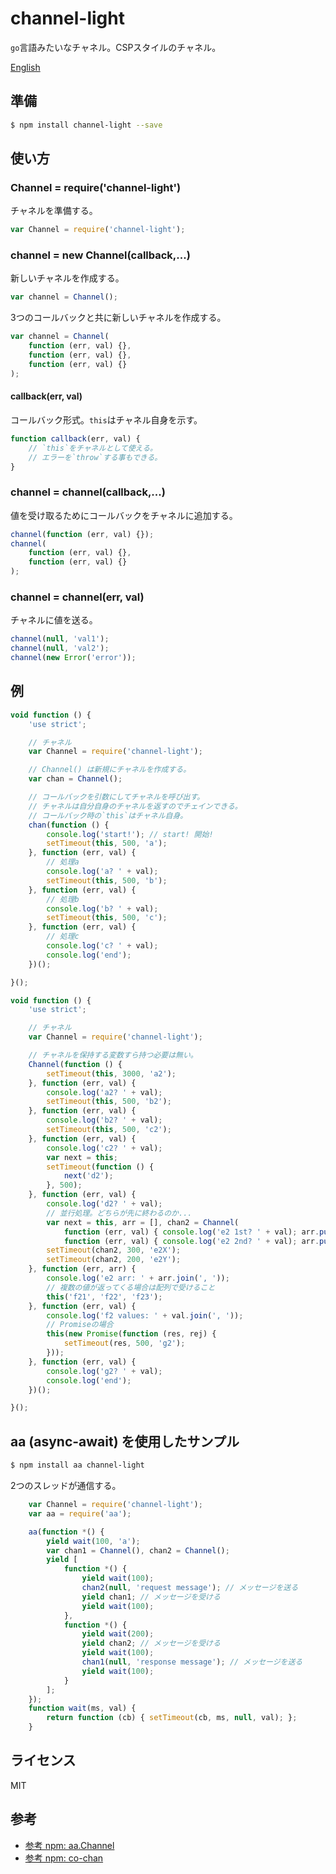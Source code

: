 channel-light
====

`go`言語みたいなチャネル。CSPスタイルのチャネル。

[English](README.md)


## 準備

```bash
$ npm install channel-light --save
```


## 使い方

### Channel = require('channel-light')

チャネルを準備する。

```js
var Channel = require('channel-light');
```

### channel = new Channel(callback,...)

新しいチャネルを作成する。

```js
var channel = Channel();
```

3つのコールバックと共に新しいチャネルを作成する。

```js
var channel = Channel(
	function (err, val) {},
	function (err, val) {},
	function (err, val) {}
);
```

#### callback(err, val)

コールバック形式。`this`はチャネル自身を示す。

```js
function callback(err, val) {
	// `this`をチャネルとして使える。
	// エラーを`throw`する事もできる。
}
```

### channel = channel(callback,...)

値を受け取るためにコールバックをチャネルに追加する。

```js
channel(function (err, val) {});
channel(
	function (err, val) {},
	function (err, val) {}
);
```

### channel = channel(err, val)

チャネルに値を送る。

```js
channel(null, 'val1');
channel(null, 'val2');
channel(new Error('error'));
```


## 例

```js
void function () {
	'use strict';

	// チャネル
	var Channel = require('channel-light');

	// Channel() は新規にチャネルを作成する。
	var chan = Channel();

	// コールバックを引数にしてチャネルを呼び出す。
	// チャネルは自分自身のチャネルを返すのでチェインできる。
	// コールバック時の`this`はチャネル自身。
	chan(function () {
		console.log('start!'); // start! 開始!
		setTimeout(this, 500, 'a');
	}, function (err, val) {
		// 処理a
		console.log('a? ' + val);
		setTimeout(this, 500, 'b');
	}, function (err, val) {
		// 処理b
		console.log('b? ' + val);
		setTimeout(this, 500, 'c');
	}, function (err, val) {
		// 処理c
		console.log('c? ' + val);
		console.log('end');
	})();

}();
```

```js
void function () {
	'use strict';

	// チャネル
	var Channel = require('channel-light');

	// チャネルを保持する変数すら持つ必要は無い。
	Channel(function () {
		setTimeout(this, 3000, 'a2');
	}, function (err, val) {
		console.log('a2? ' + val);
		setTimeout(this, 500, 'b2');
	}, function (err, val) {
		console.log('b2? ' + val);
		setTimeout(this, 500, 'c2');
	}, function (err, val) {
		console.log('c2? ' + val);
		var next = this;
		setTimeout(function () {
			next('d2');
		}, 500);
	}, function (err, val) {
		console.log('d2? ' + val);
		// 並行処理。どちらが先に終わるのか...
		var next = this, arr = [], chan2 = Channel(
			function (err, val) { console.log('e2 1st? ' + val); arr.push(val); },
			function (err, val) { console.log('e2 2nd? ' + val); arr.push(val); next(arr); });
		setTimeout(chan2, 300, 'e2X');
		setTimeout(chan2, 200, 'e2Y');
	}, function (err, arr) {
		console.log('e2 arr: ' + arr.join(', '));
		// 複数の値が返ってくる場合は配列で受けること
		this('f21', 'f22', 'f23');
	}, function (err, val) {
		console.log('f2 values: ' + val.join(', '));
		// Promiseの場合
		this(new Promise(function (res, rej) {
			setTimeout(res, 500, 'g2');
		}));
	}, function (err, val) {
		console.log('g2? ' + val);
		console.log('end');
	})();

}();
```


## aa (async-await) を使用したサンプル

```bash
$ npm install aa channel-light
```

2つのスレッドが通信する。

```js
	var Channel = require('channel-light');
	var aa = require('aa');

	aa(function *() {
		yield wait(100, 'a');
		var chan1 = Channel(), chan2 = Channel();
		yield [
			function *() {
				yield wait(100);
				chan2(null, 'request message'); // メッセージを送る
				yield chan1; // メッセージを受ける
				yield wait(100);
			},
			function *() {
				yield wait(200);
				yield chan2; // メッセージを受ける
				yield wait(100);
				chan1(null, 'response message'); // メッセージを送る
				yield wait(100);
			}
		];
	});
	function wait(ms, val) {
		return function (cb) { setTimeout(cb, ms, null, val); };
	}
```


## ライセンス

  MIT


## 参考

+ [参考 npm: aa.Channel](https://www.npmjs.com/package/aa)
+ [参考 npm: co-chan](https://www.npmjs.com/package/co-chan)
